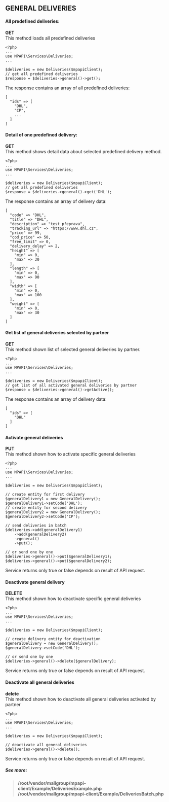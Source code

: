 ## GENERAL DELIVERIES


#### All predefined deliveries:
**GET**  
This method loads all predefined deliveries
```
<?php 
...
use MPAPI\Services\Deliveries;
... 

$deliveries = new Deliveries($mpapiClient); 
// get all predefined deliveries
$response = $deliveries->general()->get(); 
```

The response contains an array of all predefined deliveries:
```
[
  "ids" => [
    "DHL",
    "CP",
    ...
  ]
]
```

#### Detail of one predefined delivery:
**GET**  
This method shows detail data about selected predefined delivery method.
```
<?php 
...
use MPAPI\Services\Deliveries;
... 

$deliveries = new Deliveries($mpapiClient); 
// get all predefined deliveries
$response = $deliveries->general()->get('DHL'); 
```

The response contains an array of delivery data:
```
[
  "code" => "DHL",
  "title" => "DHL",
  "description" => "test přeprava",
  "tracking_url" => "https://www.dhl.cz",
  "price" => 99,
  "cod_price" => 50,
  "free_limit" => 0,
  "delivery_delay" => 2,
  "height" => [
    "min" => 0,
    "max" => 30
  ],
  "length" => [
    "min" => 0,
    "max" => 90
  ],
  "width" => [
    "min" => 0,
    "max" => 100
  ],
  "weight" => [
    "min" => 0,
    "max" => 30
  ]
]
```

#### Get list of general deliveries selected by partner
**GET**  
This method shown list of selected general deliveries by partner.
```
<?php 
...
use MPAPI\Services\Deliveries;
... 

$deliveries = new Deliveries($mpapiClient); 
// get list of all activated general deliveries by partner
$response = $deliveries->general()->getActive(); 
```

The response contains an array of delivery data:
```
[
  "ids" => [
    "DHL"
  ]
]
```

#### Activate general deliveries
**PUT**  
This method shown how to activate specific general deliveries
```
<?php 
...
use MPAPI\Services\Deliveries;
... 

$deliveries = new Deliveries($mpapiClient);
 
// create entity for first delivery
$generalDelivery1 = new GeneralDelivery();
$generalDelivery1->setCode('DHL');
// create entity for second delivery
$generalDelivery2 = new GeneralDelivery();
$generalDelivery2->setCode('CP');

// send deliveries in batch
$deliveries->add(generalDelivery1)
	->add(generalDelivery2)
	->general()
	->put();
	
// or send one by one
$deliveries->general()->put($generalDelivery1);
$deliveries->general()->put($generalDelivery2);
```

Service returns only true or false depends on result of API request.


#### Deactivate general delivery
**DELETE**  
This method shown how to deactivate specific general deliveries
```
<?php 
...
use MPAPI\Services\Deliveries;
... 

$deliveries = new Deliveries($mpapiClient);
 
// create delivery entity for deactivation
$generalDelivery = new GeneralDelivery();
$generalDelivery->setCode('DHL');

// or send one by one
$deliveries->general()->delete($generalDelivery);
```

Service returns only true or false depends on result of API request.


#### Deactivate all general deliveries
**delete**  
This method shown how to deactivate all general deliveries activated by partner
```
<?php 
...
use MPAPI\Services\Deliveries;
... 

$deliveries = new Deliveries($mpapiClient);

// deactivate all general deliveries
$deliveries->general()->delete();
```

Service returns only true or false depends on result of API request. 


##### See more:
> **/root/vendor/mallgroup/mpapi-client/Example/DeliveriesExample.php**
> **/root/vendor/mallgroup/mpapi-client/Example/DeliveriesBatch.php**